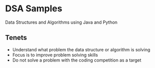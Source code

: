 # DSA Samples

Data Structures and Algorithms using Java and Python

## Tenets

* Understand what problem the data structure or algorithm is solving
* Focus is to improve problem solving skills
* Do not solve a problem with the coding competition as a target
